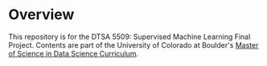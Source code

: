 # Overview

This repository is for the DTSA 5509: Supervised Machine Learning Final Project. Contents are part of the University of Colorado at Boulder's [Master of Science in Data Science Curriculum](https://www.colorado.edu/program/data-science/coursera-overview). 
